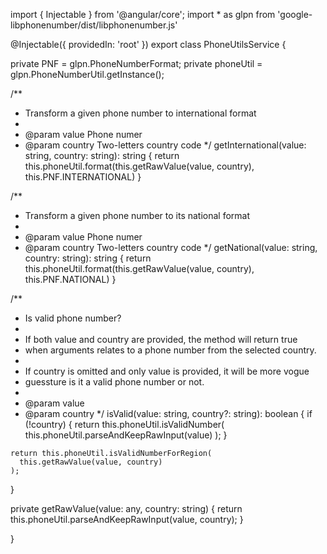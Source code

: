 import { Injectable } from '@angular/core';
import * as glpn from 'google-libphonenumber/dist/libphonenumber.js'

@Injectable({
  providedIn: 'root'
})
export class PhoneUtilsService {

  private PNF = glpn.PhoneNumberFormat;
  private phoneUtil = glpn.PhoneNumberUtil.getInstance();

  /**
   * Transform a given phone number to international format
   * 
   * @param value Phone numer
   * @param country Two-letters country code
   */
  getInternational(value: string, country: string): string {
    return this.phoneUtil.format(this.getRawValue(value, country), this.PNF.INTERNATIONAL)
  }

  /**
   * Transform a given phone number to its national format
   * 
   * @param value Phone numer
   * @param country Two-letters country code
   */
  getNational(value: string, country: string): string {
    return this.phoneUtil.format(this.getRawValue(value, country), this.PNF.NATIONAL)
  }

  /**
   * Is valid phone number?
   * 
   * If both value and country are provided, the method will return true
   * when arguments relates to a phone number from the selected country.
   * 
   * If country is omitted and only value is provided, it will be more vogue 
   * guessture is it a valid phone number or not.
   * 
   * @param value 
   * @param country 
   */
  isValid(value: string, country?: string): boolean {
    if (!country) {
      return this.phoneUtil.isValidNumber(
        this.phoneUtil.parseAndKeepRawInput(value)
      );
    }

    return this.phoneUtil.isValidNumberForRegion(
      this.getRawValue(value, country)
    );
  }

  private getRawValue(value: any, country: string) {
    return this.phoneUtil.parseAndKeepRawInput(value, country);
  }

}
